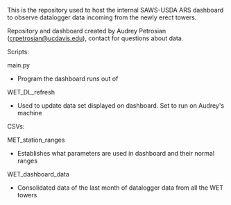 This is the repository used to host the internal SAWS-USDA ARS dashboard to observe datalogger data incoming from the newly erect towers.

Repository and dashboard created by Audrey Petrosian (crpetrosian@ucdavis.edu), contact for questions about data.

Scripts:

main.py
  - Program the dashboard runs out of
  
WET_DL_refresh
  - Used to update data set displayed on dashboard. Set to run on Audrey's machine

CSVs:

MET_station_ranges
- Establishes what parameters are used in dashboard and their normal ranges

WET_dashboard_data
- Consolidated data of the last month of datalogger data from all the WET towers


